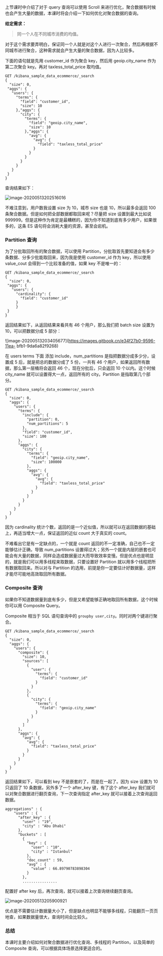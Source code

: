 上节课时中介绍了对于 query 查询可以使用 Scroll 来进行优化，聚合数据有时候也会产生大量的数据，本课时将会介绍一下如何优化对聚合数据的查询。

**给定需求：**

> 同一个人在不同城市消费的均值。

对于这个需求要弄明白，保证同一个人就是对这个人进行一次聚合，然后再根据不同城市进行聚合，这种需求就会产生大量的聚合数据，因为人比较多。

下面的语句就是先用 customer_id 作为聚合 key，然后用 geoip.city_name 作为第二次聚合 key。再对
taxless_total_price 取均值。

    
    
    GET /kibana_sample_data_ecommerce/_search
    {
      "size": 0, 
     "aggs": {
       "users": {
         "terms": {
           "field": "customer_id",
           "size": 10
         },"aggs": {
           "city": {
             "terms": {
               "field": "geoip.city_name",
               "size": 10
             },"aggs": {
               "avg": {
                 "avg": {
                   "field": "taxless_total_price"
                 }
               }
             }
           }
         }
       }
     }
    }
    

查询结果如下：

![image-20200513202516016](https://images.gitbook.cn/b91dc370-9596-11ea-9fd5-332242a3cf46)

不难注意到，用户数我设置 size 为 10，城市 size 也是 10，所以最多会返回 100 条聚合数据。但是如何把全部数据都取回来呢？尽量把 size
设置到最大比如说 999999。但是这种作为肯定是最糟糕的，因为你不知道到底有多少用户，如果很多的，这条 ES 语句将会消耗大量的资源，甚至会宕机。

### Partition 查询

为了分批取回所有的聚合数据，可以使用 Partition，分批取首先要知道会有多少条数据、分多少批能取回来，因为我是使用 customer_id 作为
key，所以使用 value_cout 会得到一个比较准备的值，如果 key 不是唯一的：

    
    
    GET /kibana_sample_data_ecommerce/_search
    {
      "size": 0, 
     "aggs": {
       "users": {
         "cardinality": {
           "field": "customer_id"
         }
         }
     }
    }
    

返回结果如下，从返回结果来看共有 46 个用户，那么我们把 batch size 设置为 10，可以把数据分成 5 部分：

![image-20200513203405677](https://images.gitbook.cn/e34f27b0-9596-11ea-
bfb1-9da6a82f9268)

在 users terms 下面 添加 include，num_partitions 是指把数据分成多少分，设置成 5 后，就是把总的数据分成了 5
份，一共有 46 个用户，如果返回所有数据，那么第一层桶将会返回 46 个，现在分批后，只会返回 10 个以内。这个时候 city_name
就可以设置得大一点，返回所有的 city。Partition 是指取第几个部分。

    
    
    GET /kibana_sample_data_ecommerce/_search
    {
      "size": 0,
      "aggs": {
        "users": {
          "terms": {
            "include": {
              "partition": 0,
              "num_partitions": 5
            },
            "field": "customer_id",
            "size": 100
          },
          "aggs": {
            "city": {
              "terms": {
                "field": "geoip.city_name",
                "size": 100000
              },
              "aggs": {
                "avg": {
                  "avg": {
                    "field": "taxless_total_price"
                  }
                }
              }
            }
          }
        }
      }
    }
    

因为 cardinality 统计个数，返回的是一个近似值，所以就可以在返回数据的基础上，再适当增大一点，保证返回的近似 count 大于真实的
count。

不难看出它是有一定缺点的，一个就是 count 返回的不一定准确，自己也不一定能够估计正确，导致 num_partitions
设置得过大；另外一个就是内层的嵌套也可能会有大量的数据，同样会造成数据量过大而导致效率变慢。但是优点也是明显的，就是我们可以用多线程来取数据，只要设置好
Partition 就以用多个线程把所有数据取回来。所以对与 Partition 的选用，前提是你一定要估计好数据量，这样才能尽可能地高效取回所有数据。

### Composite 查询

如果你不知道数据量到底有多少，但是又希望能够正确地取回所有数据，这个时候你可以用 Composite Query。

Composite 相当于 SQL 语句查询中的 `groupby user,city`。同时对两个键进行聚合。

    
    
    GET /kibana_sample_data_ecommerce/_search
    {
      "size": 0,
      "aggs": {
        "users": {
          "composite": {
            "size": 10,
            "sources": [
              {
                "user": {
                  "terms": {
                    "field": "customer_id"
                  }
                }
              },
              {
                "city": {
                  "terms": {
                    "field": "geoip.city_name"
                  }
                }
              }
            ]
          },
          "aggs": {
            "avg": {
              "avg": {
                "field": "taxless_total_price"
              }
            }
          }
        }
      }
    }
    

返回结果如下，可以看到 key 不是嵌套的了，而是在一起了。因为 size 设置为 10 只返回了 10 条数据，另外多了一个 after_key
键，有了这个 after_key 我们就可以对聚合数据进行翻页查询，下一次查询指定 after_key 就可以接着上次查询返回数据。

    
    
    aggregations" : {
        "users" : {
          "after_key" : {
            "user" : "19",
            "city" : "Abu Dhabi"
          },
          "buckets" : [
            {
              "key" : {
                "user" : "10",
                "city" : "Istanbul"
              },
              "doc_count" : 59,
              "avg" : {
                "value" : 66.89790783898304
              }
            },
            ................
    

配置好 after key 后，再次查询，就可以接着上次查询继续翻页查询。

![image-20200513205900921](https://images.gitbook.cn/25e757a0-9597-11ea-898d-b30a8b52ea7c)

优点是不需要估计数据量大小了，但是缺点也明显不能够多线程，只能翻页一页页地查，如果数据量很大，查询时间会比较久。

### 总结

本课时主要介绍如何对聚合数据进行优化查询、多线程的 Partition，以及简单的 Composite 查询，可以根据具体场景选择更适合的。

